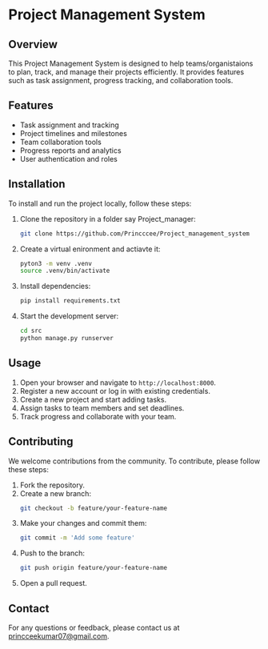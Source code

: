 # Project Management System

## Overview
This Project Management System is designed to help teams/organistaions to plan, track, and manage their projects efficiently. It provides features such as task assignment, progress tracking, and collaboration tools.

## Features
- Task assignment and tracking
- Project timelines and milestones
- Team collaboration tools
- Progress reports and analytics
- User authentication and roles

## Installation
To install and run the project locally, follow these steps:

1. Clone the repository in a folder say Project_manager:
    ```bash
    git clone https://github.com/Princccee/Project_management_system
    ```
2. Create a virtual enironment and actiavte it:
    ```bash
    pyton3 -m venv .venv
    source .venv/bin/activate
    ```
3. Install dependencies:
    ```bash
    pip install requirements.txt
    ```
4. Start the development server:
    ```bash
    cd src
    python manage.py runserver
    ```

## Usage
1. Open your browser and navigate to `http://localhost:8000`.
2. Register a new account or log in with existing credentials.
3. Create a new project and start adding tasks.
4. Assign tasks to team members and set deadlines.
5. Track progress and collaborate with your team.

## Contributing
We welcome contributions from the community. To contribute, please follow these steps:

1. Fork the repository.
2. Create a new branch:
    ```bash
    git checkout -b feature/your-feature-name
    ```
3. Make your changes and commit them:
    ```bash
    git commit -m 'Add some feature'
    ```
4. Push to the branch:
    ```bash
    git push origin feature/your-feature-name
    ```
5. Open a pull request.

<!-- ## License
This project is licensed under the MIT License. See the [LICENSE](LICENSE) file for details. -->

## Contact
For any questions or feedback, please contact us at [princceekumar07@gmail.com](mailto:email@example.com).
